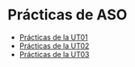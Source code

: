 # Prácticas de ASO

- [Prácticas de la UT01](./ut01/index.md)
- [Prácticas de la UT02](./ut02/index.md)
- [Prácticas de la UT03](./ut03/index.md)